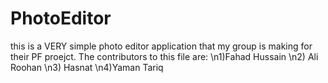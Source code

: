 # PhotoEditor
this is a VERY simple photo editor application that my group is making for their PF proejct. The contributors to this file are: \n1)Fahad Hussain \n2) Ali Roohan \n3) Hasnat \n4)Yaman Tariq
